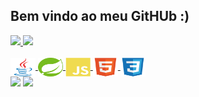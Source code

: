 ## Bem vindo ao meu GitHUb :)

 <div>
  <a href="https://github.com/zLinkir">
  <img height="180em" src="https://github-readme-stats.vercel.app/api?username=zLinkir&show_icons=true&theme=radical&include_all_commits=true&count_private=true"/>
  <img height="180em" src="https://github-readme-stats.vercel.app/api/top-langs/?username=zLinkir&layout=compact&langs_count=7&theme=radical"/>
</div>
<div style="display: inline_block"><br>
  <img align="center" alt="miguel-java" height="30" width="40" src="https://raw.githubusercontent.com/devicons/devicon/master/icons/java/java-original.svg">
  <img align="center" alt="miguel-java" height="30" width="40" src="https://raw.githubusercontent.com/devicons/devicon/master/icons/spring/spring-original.svg">
  <img align="center" alt="miguel-Js" height="30" width="40" src="https://raw.githubusercontent.com/devicons/devicon/master/icons/javascript/javascript-plain.svg">
  <img align="center" alt="miguel-HTML" height="30" width="40" src="https://raw.githubusercontent.com/devicons/devicon/master/icons/html5/html5-original.svg">
  <img align="center" alt="miguel-CSS" height="30" width="40" src="https://raw.githubusercontent.com/devicons/devicon/master/icons/css3/css3-original.svg">
</div>
 
<div> 
 <a href="https://www.linkedin.com/in/luiz-miguel-poteriko-santiago-5732171a3/" target="_blank"><img src="https://img.shields.io/badge/-LinkedIn-%230077B5?style=for-the-badge&logo=linkedin&logoColor=white" target="_blank"></a> 
 <a href="https://api.whatsapp.com/send?phone=5547992300802" target="_blank"><img src="https://img.shields.io/badge/WhatsApp-25D366?style=for-the-badge&logo=whatsapp&logoColor=white" target="_blank"></a> 
</div>
